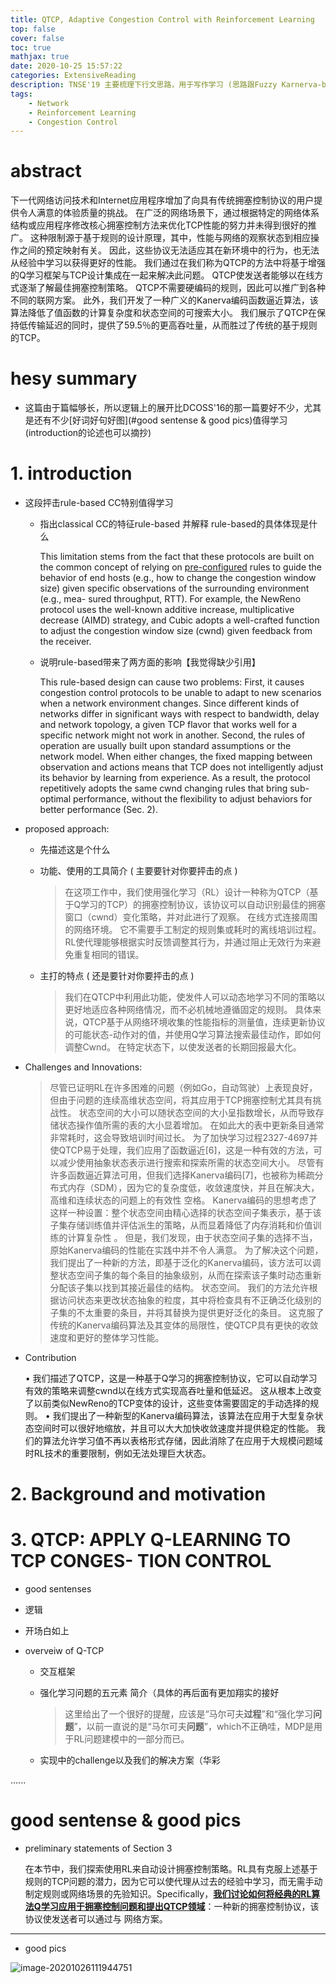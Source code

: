 ```yaml
---
title: QTCP, Adaptive Congestion Control with Reinforcement Learning
top: false
cover: false
toc: true
mathjax: true
date: 2020-10-25 15:57:22
categories: ExtensiveReading
description: TNSE'19 主要梳理下行文思路，用于写作学习 (思路跟Fuzzy Karnerva-based那篇文章是一样的)
tags:
    - Network
    - Reinforcement Learning
    - Congestion Control
---
```


# abstract

​	下一代网络访问技术和Internet应用程序增加了向具有传统拥塞控制协议的用户提供令人满意的体验质量的挑战。 在广泛的网络场景下，通过根据特定的网络体系结构或应用程序修改核心拥塞控制方法来优化TCP性能的努力并未得到很好的推广。 这种限制源于基于规则的设计原理，其中，性能与网络的观察状态到相应操作之间的预定映射有关。 因此，这些协议无法适应其在新环境中的行为，也无法从经验中学习以获得更好的性能。 我们通过在我们称为QTCP的方法中将基于增强的Q学习框架与TCP设计集成在一起来解决此问题。  QTCP使发送者能够以在线方式逐渐了解最佳拥塞控制策略。  QTCP不需要硬编码的规则，因此可以推广到各种不同的联网方案。 此外，我们开发了一种广义的Kanerva编码函数逼近算法，该算法降低了值函数的计算复杂度和状态空间的可搜索大小。 我们展示了QTCP在保持低传输延迟的同时，提供了59.5％的更高吞吐量，从而胜过了传统的基于规则的TCP。


# hesy summary

* 这篇由于篇幅够长，所以逻辑上的展开比DCOSS'16的那一篇要好不少，尤其是还有不少[好词好句好图](#good sentense & good pics)值得学习(introduction的论述也可以摘抄)


# 1. introduction

* 这段抨击rule-based CC特别值得学习

  * 指出classical CC的特征rule-based 并解释 rule-based的具体体现是什么

    This limitation stems from the fact that these protocols are built on the common concept of relying on <u>pre-configured</u> rules to guide the behavior of end hosts (e.g., how to change the congestion window size) given specific observations of the surrounding environment (e.g., mea- sured throughput, RTT). For example, the NewReno protocol uses the well-known additive increase, multiplicative decrease (AIMD) strategy, and Cubic adopts a well-crafted function to adjust the congestion window size (cwnd) given feedback from the receiver.

  * 说明rule-based带来了两方面的影响【我觉得缺少引用】

    This rule-based design can cause two problems: First, it causes congestion control protocols to be unable to adapt to new scenarios when a network environment changes. Since different kinds of networks differ in significant ways with respect to bandwidth, delay and network topology, a given TCP flavor that works well for a specific network might not work in another. Second, the rules of operation are usually built upon standard assumptions or the network model. When either changes, the fixed mapping between observation and actions means that TCP does not intelligently adjust its behavior by learning from experience. As a result, the protocol repetitively adopts the same cwnd changing rules that bring sub-optimal performance, without the flexibility to adjust behaviors for better performance (Sec. 2).

* proposed approach:

  *  先描述这是个什么

    * 功能、使用的工具简介 ( 主要要针对你要抨击的点 )

      > 在这项工作中，我们使用强化学习（RL）设计一种称为QTCP（基于Q学习的TCP）的拥塞控制协议，该协议可以自动识别最佳的拥塞窗口（cwnd）变化策略，并对此进行了观察。 在线方式连接周围的网络环境。 它不需要手工制定的规则集或耗时的离线培训过程。  RL使代理能够根据实时反馈调整其行为，并通过阻止无效行为来避免重复相同的错误。 

    * 主打的特点 ( 还是要针对你要抨击的点 )

      > 我们在QTCP中利用此功能，使发件人可以动态地学习不同的策略以更好地适应各种网络情况，而不必机械地遵循固定的规则。 具体来说，QTCP基于从网络环境收集的性能指标的测量值，连续更新协议的可能状态-动作对的值，并使用Q学习算法搜索最佳动作，即如何调整Cwnd。 在特定状态下，以使发送者的长期回报最大化。

* Challenges and Innovations: 

  > 尽管已证明RL在许多困难的问题（例如Go，自动驾驶）上表现良好，但由于问题的连续高维状态空间，将其应用于TCP拥塞控制尤其具有挑战性。 状态空间的大小可以随状态空间的大小呈指数增长，从而导致存储状态操作值所需的表的大小显着增加。 在如此大的表中更新条目通常非常耗时，这会导致培训时间过长。 为了加快学习过程2327-4697并使QTCP易于处理，我们应用了函数逼近[6]，这是一种有效的方法，可以减少使用抽象状态表示进行搜索和探索所需的状态空间大小。 尽管有许多函数逼近算法可用，但我们选择Kanerva编码[7]，也被称为稀疏分布式内存（SDM），因为它的复杂度低，收敛速度快，并且在解决大，高维和连续状态的问题上的有效性 空格。  Kanerva编码的思想考虑了这样一种设置：整个状态空间由精心选择的状态空间子集表示，基于该子集存储训练值并评估派生的策略，从而显着降低了内存消耗和价值训练的计算复杂性 。 但是，我们发现，由于状态空间子集的选择不当，原始Kanerva编码的性能在实践中并不令人满意。 为了解决这个问题，我们提出了一种新的方法，即基于泛化的Kanerva编码，该方法可以调整状态空间子集的每个条目的抽象级别，从而在探索该子集时动态重新分配该子集以找到其接近最佳的结构。 状态空间。 我们的方法允许根据访问状态来更改状态抽象的粒度，其中将检查具有不正确泛化级别的子集的不太重要的条目，并将其替换为提供更好泛化的条目。 这克服了传统的Kanerva编码算法及其变体的局限性，使QTCP具有更快的收敛速度和更好的整体学习性能。

* Contribution

  • 我们描述了QTCP，这是一种基于Q学习的拥塞控制协议，它可以自动学习有效的策略来调整cwnd以在线方式实现高吞吐量和低延迟。 这从根本上改变了以前类似NewReno的TCP变体的设计，这些变体需要固定的手动选择的规则。
    • 我们提出了一种新型的Kanerva编码算法，该算法在应用于大型复杂状态空间时可以很好地缩放，并且可以大大加快收敛速度并提供稳定的性能。 我们的算法允许学习值不再以表格形式存储，因此消除了在应用于大规模问题域时RL技术的重要限制，例如无法处理巨大状态。



# 2. Background and motivation



# 3. QTCP: APPLY Q-LEARNING TO TCP CONGES- TION CONTROL

* good sentenses
  
*  逻辑
  
* 开场白如上

* overveiw of Q-TCP

  * 交互框架

  * 强化学习问题的五元素 简介（具体的再后面有更加翔实的接好

    > 这里给出了一个很好的提醒，应该是“马尔可夫**过程**”和“强化学习**问题**”，以前一直说的是“马尔可夫**问题**”，which不正确哇，MDP是用于RL问题建模中的一部分而已。

  * 实现中的challenge以及我们的解决方案（华彩



......



# good sentense & good pics

* preliminary statements of Section 3

  ​	在本节中，我们探索使用RL来自动设计拥塞控制策略。RL具有克服上述基于规则的TCP问题的潜力，因为它可以使代理从过去的经验中学习，而无需手动制定规则或网络场景的先验知识。
  ​	Specifically，**<u>我们讨论如何将经典的RL算法Q学习应用于拥塞控制问题和提出QTCP领域</u>**：一种新的拥塞控制协议，该协议使发送者可以通过与 网络方案。

  

---

* good pics

![image-20201026111944751](https://gitee.com/HesyH/Image-Hosting/raw/master/image4typora/202010/26/111948-47405.png)